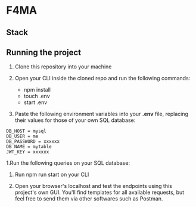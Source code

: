 # F4MA

## Stack

## Running the project

1. Clone this repository into your machine
1. Open your CLI inside the cloned repo and run the following commands:

   * npm install
   * touch .env
   * start .env
  
1. Paste the following environment variables into your **.env** file, replacing their values for those of your own SQL database:
  ```
  DB_HOST = mysql
  DB_USER = me
  DB_PASSWORD = xxxxxx
  DB_NAME = mytable
  JWT_KEY = xxxxxx
  ```
  
1.Run the following queries on your SQL database:

    
1. Run npm run start on your CLI

1. Open your browser's localhost and test the endpoints using this project's own GUI. You'll find templates for all available requests, but feel free to send them via other softwares such as Postman.
